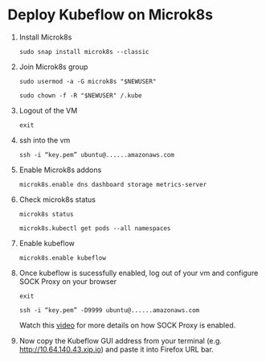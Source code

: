 # Deploy Kubeflow on Microk8s

  1. Install Microk8s
  
     `sudo snap install microk8s --classic`


  2. Join  Microk8s group
  
     `sudo usermod -a -G microk8s "$NEWUSER"`
      
     `sudo chown -f -R "$NEWUSER" /.kube`

  3. Logout of the VM
  
     `exit`

  4. ssh into the vm 
  
     `ssh -i “key.pem” ubuntu@......amazonaws.com`

  5. Enable Microk8s addons
  
     `microk8s.enable dns dashboard storage metrics-server`
     
  6. Check microk8s status
  
	   `microk8s status`
     
      `microk8s.kubectl get pods --all namespaces`

  
  7. Enable kubeflow
  
	   `microk8s.enable kubeflow`
     
     
     
  8. Once kubeflow is sucessfully enabled, log out of your vm and configure SOCK Proxy on your browser
  
     `exit`
     
     `ssh -i “key.pem” -D9999 ubuntu@......amazonaws.com`
     
     Watch this [video](https://drive.google.com/file/d/1z9FGpzmnZgYNLAgi_GlIHPU1HOhTbLYI/view?usp=sharing) for more details on how SOCK Proxy is enabled.
     
  9. Now copy the Kubeflow GUI address from your terminal (e.g. http://10.64.140.43.xip.io) and paste it into Firefox URL bar.
  
  
 
  
  
